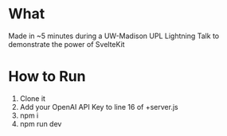 # What
Made in ~5 minutes during a UW-Madison UPL Lightning Talk to demonstrate the power of SvelteKit

# How to Run
1. Clone it
2. Add your OpenAI API Key to line 16 of +server.js 
3. npm i
3. npm run dev
